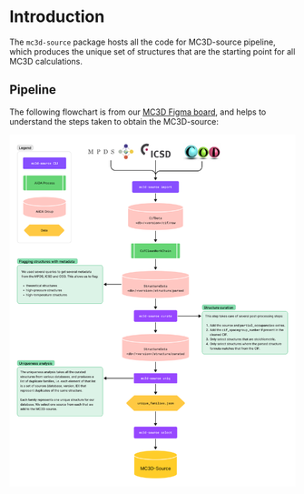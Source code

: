 # Introduction

The `mc3d-source` package hosts all the code for MC3D-source pipeline, which produces the unique set of structures that are the starting point for all MC3D calculations.

## Pipeline

The following flowchart is from our [MC3D Figma board](https://www.figma.com/board/3XD0ypxD05WkstFdBMLhLt/MC3D-Pipeline?node-id=0-1&t=L6LQIvcVJS4KCoDY-1), and helps to understand the steps taken to obtain the MC3D-source:

![The MC3D-source pipeline](img/pipeline.png)
